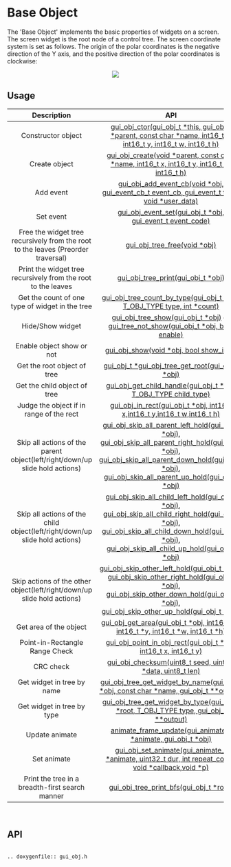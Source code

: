 # Base Object

The 'Base Object' implements the basic properties of widgets on a screen. The screen widget is the root node of a control tree. The screen coordinate system is set as follows. The origin of the polar coordinates is the negative direction of the Y axis, and the positive direction of the polar coordinates is clockwise:
<br>

<center><img src="https://foruda.gitee.com/images/1718762967150637512/872c46fa_13408154.png" /></center>

## Usage

|Description    |API       |
|:-------:|:-------:|
|Constructor object    |[gui_obj_ctor(gui_obj_t *this, gui_obj_t *parent, const char *name, int16_t x, int16_t y, int16_t w, int16_t h)](#api)       |
|Create object    |[gui_obj_create(void *parent, const char *name, int16_t x, int16_t y, int16_t w, int16_t h)](#api)       |
|Add event    |[gui_obj_add_event_cb(void *obj, gui_event_cb_t event_cb, gui_event_t filter, void *user_data)](#api)       |
|Set event    |[gui_obj_event_set(gui_obj_t *obj, gui_event_t event_code)](#api)       |
|Free the widget tree recursively from the root to the leaves (Preorder traversal)    |[gui_obj_tree_free(void *obj)](#api)       |
|Print the widget tree recursively from the root to the leaves    |[gui_obj_tree_print(gui_obj_t *obj)](#api)       |
|Get the count of one type of widget in the tree    |[gui_obj_tree_count_by_type(gui_obj_t *obj, T_OBJ_TYPE type, int *count)](#api)       |
|Hide/Show widget    |[gui_obj_tree_show(gui_obj_t *obj)](#api) or [gui_tree_not_show(gui_obj_t *obj, bool enable)](#api)       |
|Enable object show or not    |[gui_obj_show(void *obj, bool show_info)](#api)       |
|Get the root object of tree    |[gui_obj_t *gui_obj_tree_get_root(gui_obj_t *obj)](#api)       |
|Get the child object of tree    |[gui_obj_get_child_handle(gui_obj_t *obj, T_OBJ_TYPE child_type)](#api)       |
|Judge the object if in range of the rect    |[gui_obj_in_rect(gui_obj_t *obj, int16_t x,int16_t y,int16_t w,int16_t h)](#api)       |
|Skip all actions of the parent object(left/right/down/up slide hold actions)    |[gui_obj_skip_all_parent_left_hold(gui_obj_t *obj)](#api),<br/>[gui_obj_skip_all_parent_right_hold(gui_obj_t *obj)](#api),<br/>[gui_obj_skip_all_parent_down_hold(gui_obj_t *obj)](#api),<br/>[gui_obj_skip_all_parent_up_hold(gui_obj_t *obj)](#api)       |
|Skip all actions of the child object(left/right/down/up slide hold actions)    |[gui_obj_skip_all_child_left_hold(gui_obj_t *obj)](#api),<br/>[gui_obj_skip_all_child_right_hold(gui_obj_t *obj)](#api),<br/>[gui_obj_skip_all_child_down_hold(gui_obj_t *obj)](#api),<br/>[gui_obj_skip_all_child_up_hold(gui_obj_t *obj)](#api)       |
|Skip actions of the other object(left/right/down/up slide hold actions)    |[gui_obj_skip_other_left_hold(gui_obj_t *obj)](#api),<br/>[gui_obj_skip_other_right_hold(gui_obj_t *obj)](#api),<br/>[gui_obj_skip_other_down_hold(gui_obj_t *obj)](#api),<br/>[gui_obj_skip_other_up_hold(gui_obj_t *obj)](#api)       |
|Get area of the object    |[gui_obj_get_area(gui_obj_t *obj, int16_t *x, int16_t *y, int16_t *w, int16_t *h)](#api)       |
|Point-in-Rectangle Range Check    |[gui_obj_point_in_obj_rect(gui_obj_t *obj, int16_t x, int16_t y)](#api)       |
|CRC check    |[gui_obj_checksum(uint8_t seed, uint8_t *data, uint8_t len)](#api)       |
|Get widget in tree by name    |[gui_obj_tree_get_widget_by_name(gui_obj_t *obj, const char *name, gui_obj_t **output)](#api)       |
|Get widget in tree by type    |[gui_obj_tree_get_widget_by_type(gui_obj_t *root, T_OBJ_TYPE type, gui_obj_t **output)](#api)       |
|Update animate    |[animate_frame_update(gui_animate_t *animate, gui_obj_t *obj)](#api)       |
|Set animate    |[gui_obj_set_animate(gui_animate_t *animate, uint32_t dur, int repeat_count, void *callback,void *p)](#api)       |
|Print the tree in a breadth-first search manner    |[gui_obj_tree_print_bfs(gui_obj_t *root)](#api)       |

<br>

<span id="api">

## API

</span>

```eval_rst

.. doxygenfile:: gui_obj.h

```
